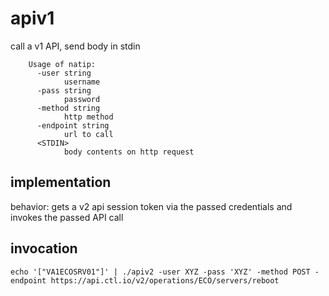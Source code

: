# apiv1

call a v1 API, send body in stdin

        Usage of natip:
          -user string
                username
          -pass string
                password
          -method string
                http method
          -endpoint string
                url to call
          <STDIN>
                body contents on http request


## implementation

behavior: gets a v2 api session token via the passed credentials and invokes
the passed API call


## invocation

`echo '["VA1ECOSRV01"]' | ./apiv2 -user XYZ -pass 'XYZ' -method POST -endpoint https://api.ctl.io/v2/operations/ECO/servers/reboot`
